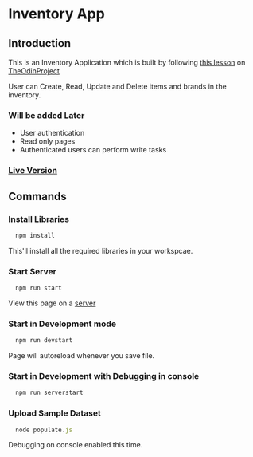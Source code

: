 # Inventory App

## Introduction

This is an Inventory Application which is built by following [this lesson](https://www.theodinproject.com/courses/nodejs/lessons/inventory-application?ref=lnav#assignment) on [TheOdinProject](https://www.theodinproject.com/)

User can Create, Read, Update and Delete items and brands in the inventory.

### Will be added Later

* User authentication
* Read only pages
* Authenticated users can perform write tasks

### [Live Version](https://clumsy-inventory.herokuapp.com/)

## Commands

### Install Libraries

```js
  npm install
```

This'll install all the required libraries in your workspcae.

### Start Server

```js
  npm run start
```

View this page on a [server](http://localhost:3000/)

### Start in Development mode

```js
  npm run devstart
```

Page will autoreload whenever you save file.

### Start in Development with Debugging in console

```js
  npm run serverstart
```

### Upload Sample Dataset

```js
  node populate.js
```

Debugging on console enabled this time.
